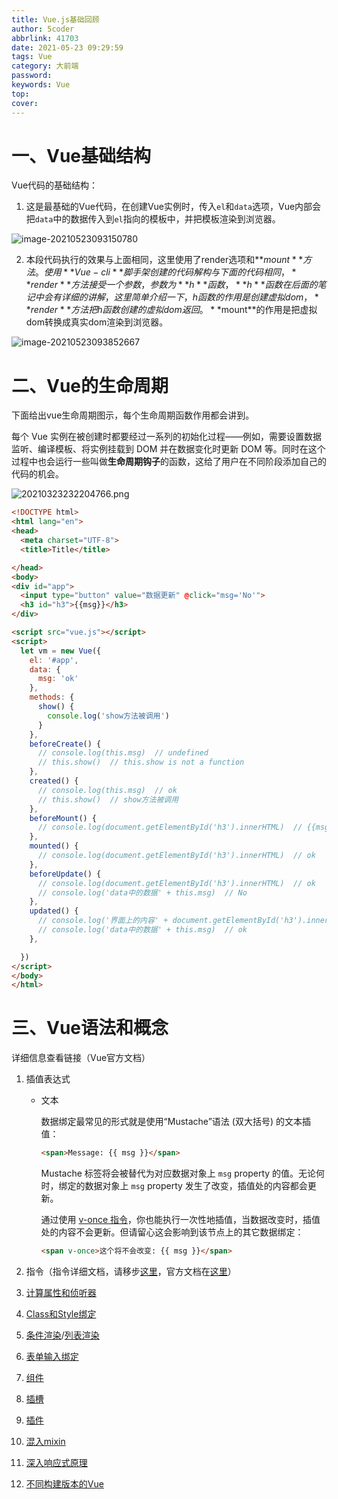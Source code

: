 ```yaml
---
title: Vue.js基础回顾
author: 5coder
abbrlink: 41703
date: 2021-05-23 09:29:59
tags: Vue
category: 大前端
password:
keywords: Vue
top:
cover:
---
```


# 一、Vue基础结构

Vue代码的基础结构：

1. 这是最基础的Vue代码，在创建Vue实例时，传入`el`和`data`选项，Vue内部会把`data`中的数据传入到`el`指向的模板中，并把模板渲染到浏览器。

![image-20210523093150780](https://i.loli.net/2021/05/23/98EjT6puZt5nlBF.png)

2. 本段代码执行的效果与上面相同，这里使用了render选项和**$mount**方法。使用**Vue-cli**脚手架创建的代码解构与下面的代码相同，**render**方法接受一个参数，参数为**h**函数，**h**函数在后面的笔记中会有详细的讲解，这里简单介绍一下，h函数的作用是创建虚拟dom，**render**方法把h函数创建的虚拟dom返回。​**$mount**的作用是把虚拟dom转换成真实dom渲染到浏览器。

![image-20210523093852667](https://i.loli.net/2021/05/23/TnFxfGS3zP5iYOV.png)

# 二、Vue的生命周期

下面给出vue生命周期图示，每个生命周期函数作用都会讲到。

每个 Vue 实例在被创建时都要经过一系列的初始化过程——例如，需要设置数据监听、编译模板、将实例挂载到 DOM 并在数据变化时更新 DOM 等。同时在这个过程中也会运行一些叫做**生命周期钩子**的函数，这给了用户在不同阶段添加自己的代码的机会。

![20210323232204766.png](https://i.loli.net/2021/05/23/9mk8PLyboMi6uwV.png)

```html
<!DOCTYPE html>
<html lang="en">
<head>
  <meta charset="UTF-8">
  <title>Title</title>

</head>
<body>
<div id="app">
  <input type="button" value="数据更新" @click="msg='No'">
  <h3 id="h3">{{msg}}</h3>
</div>

<script src="vue.js"></script>
<script>
  let vm = new Vue({
    el: '#app',
    data: {
      msg: 'ok'
    },
    methods: {
      show() {
        console.log('show方法被调用')
      }
    },
    beforeCreate() {
      // console.log(this.msg)  // undefined
      // this.show()  // this.show is not a function
    },
    created() {
      // console.log(this.msg)  // ok
      // this.show()  // show方法被调用
    },
    beforeMount() {
      // console.log(document.getElementById('h3').innerHTML)  // {{msg}}
    },
    mounted() {
      // console.log(document.getElementById('h3').innerHTML)  // ok
    },
    beforeUpdate() {
      // console.log(document.getElementById('h3').innerHTML)  // ok
      // console.log('data中的数据' + this.msg)  // No
    },
    updated() {
      // console.log('界面上的内容' + document.getElementById('h3').innerHTML)  // ok
      // console.log('data中的数据' + this.msg)  // ok
    },

  })
</script>
</body>
</html>
```

# 三、Vue语法和概念

详细信息查看链接（Vue官方文档）

1. 插值表达式

   - 文本

     数据绑定最常见的形式就是使用“Mustache”语法 (双大括号) 的文本插值：

     ```html
     <span>Message: {{ msg }}</span>
     ```

     Mustache 标签将会被替代为对应数据对象上 `msg` property 的值。无论何时，绑定的数据对象上 `msg` property 发生了改变，插值处的内容都会更新。

     通过使用 [v-once 指令](https://cn.vuejs.org/v2/api/#v-once)，你也能执行一次性地插值，当数据改变时，插值处的内容不会更新。但请留心这会影响到该节点上的其它数据绑定：

     ```html
     <span v-once>这个将不会改变: {{ msg }}</span>
     ```

2. 指令（指令详细文档，请移步[这里]()，官方文档在[这里](https://cn.vuejs.org/v2/guide/syntax.html#%E6%8C%87%E4%BB%A4)）

3. [计算属性和侦听器](https://cn.vuejs.org/v2/guide/computed.html)

4. [Class和Style绑定](https://cn.vuejs.org/v2/guide/class-and-style.html)

5. [条件渲染](https://cn.vuejs.org/v2/guide/conditional.html)/[列表渲染](https://cn.vuejs.org/v2/guide/list.html)

6. [表单输入绑定](https://cn.vuejs.org/v2/guide/forms.html)

7. [组件](https://cn.vuejs.org/v2/guide/components.html)

8. [插槽](https://cn.vuejs.org/v2/guide/components-slots.html)

9. [插件](https://cn.vuejs.org/v2/guide/plugins.html)

10. [混入mixin](https://cn.vuejs.org/v2/guide/mixins.html)

11. [深入响应式原理](https://cn.vuejs.org/v2/guide/reactivity.html)

12. [不同构建版本的Vue](https://cn.vuejs.org/v2/guide/migration.html)